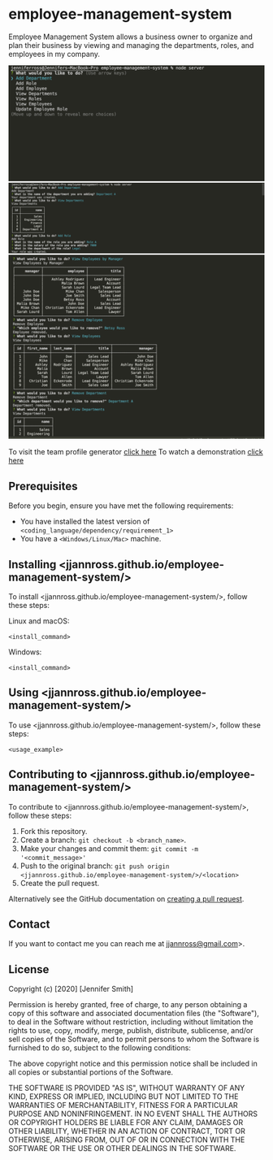 # employee-management-system

Employee Management System allows a business owner to organize and plan their business by viewing and managing the departments, roles, and employees in my company.

![Team Profiles](./images/1.png)
![Passing Tests](./images/2.png)
![Command Line](./images/3.png)

To visit the team profile generator [click here](https://jjannross.github.io/employee-management-system/)
To watch a demonstration [click here](https://drive.google.com/file/d/1VTBL0MH6RVqfqWQ_MDfWM_l6RlJM4JIs/view)

## Prerequisites

Before you begin, ensure you have met the following requirements:

- You have installed the latest version of `<coding_language/dependency/requirement_1>`
- You have a `<Windows/Linux/Mac>` machine.

## Installing <jjannross.github.io/employee-management-system/>

To install <jjannross.github.io/employee-management-system/>, follow these steps:

Linux and macOS:

```
<install_command>
```

Windows:

```
<install_command>
```

## Using <jjannross.github.io/employee-management-system/>

To use <jjannross.github.io/employee-management-system/>, follow these steps:

```
<usage_example>
```

## Contributing to <jjannross.github.io/employee-management-system/>

To contribute to <jjannross.github.io/employee-management-system/>, follow these steps:

1. Fork this repository.
2. Create a branch: `git checkout -b <branch_name>`.
3. Make your changes and commit them: `git commit -m '<commit_message>'`
4. Push to the original branch: `git push origin <jjannross.github.io/employee-management-system/>/<location>`
5. Create the pull request.

Alternatively see the GitHub documentation on [creating a pull request](https://help.github.com/en/github/collaborating-with-issues-and-pull-requests/creating-a-pull-request).

## Contact

If you want to contact me you can reach me at jjannross@gmail.com>.

## License

Copyright (c) [2020] [Jennifer Smith]

Permission is hereby granted, free of charge, to any person obtaining a copy
of this software and associated documentation files (the "Software"), to deal
in the Software without restriction, including without limitation the rights
to use, copy, modify, merge, publish, distribute, sublicense, and/or sell
copies of the Software, and to permit persons to whom the Software is
furnished to do so, subject to the following conditions:

The above copyright notice and this permission notice shall be included in all
copies or substantial portions of the Software.

THE SOFTWARE IS PROVIDED "AS IS", WITHOUT WARRANTY OF ANY KIND, EXPRESS OR
IMPLIED, INCLUDING BUT NOT LIMITED TO THE WARRANTIES OF MERCHANTABILITY,
FITNESS FOR A PARTICULAR PURPOSE AND NONINFRINGEMENT. IN NO EVENT SHALL THE
AUTHORS OR COPYRIGHT HOLDERS BE LIABLE FOR ANY CLAIM, DAMAGES OR OTHER
LIABILITY, WHETHER IN AN ACTION OF CONTRACT, TORT OR OTHERWISE, ARISING FROM,
OUT OF OR IN CONNECTION WITH THE SOFTWARE OR THE USE OR OTHER DEALINGS IN THE
SOFTWARE.
